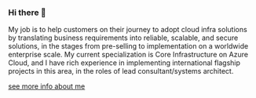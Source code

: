 ### Hi there 👋

My job is to help customers on their journey to adopt cloud infra solutions by translating business requirements into reliable, scalable, and secure solutions, in the stages from pre-selling to implementation on a worldwide enterprise scale. My current specialization is Core Infrastructure on Azure Cloud, and I have rich experience in implementing international flagship projects in this area, in the roles of lead consultant/systems architect.

[see more info about me](https://github.com/iromanovsky)
